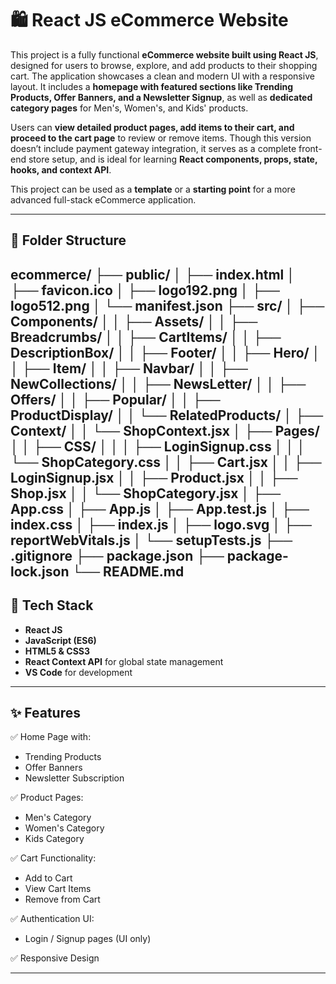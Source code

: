 # 🛍️ React JS eCommerce Website

This project is a fully functional **eCommerce website built using React JS**, designed for users to browse, explore, and add products to their shopping cart. The application showcases a clean and modern UI with a responsive layout. It includes a **homepage with featured sections like Trending Products, Offer Banners, and a Newsletter Signup**, as well as **dedicated category pages** for Men's, Women's, and Kids' products.

Users can **view detailed product pages, add items to their cart, and proceed to the cart page** to review or remove items. Though this version doesn’t include payment gateway integration, it serves as a complete front-end store setup, and is ideal for learning **React components, props, state, hooks, and context API**.

This project can be used as a **template** or a **starting point** for a more advanced full-stack eCommerce application.

---

## 📁 Folder Structure

ecommerce/
├── public/
│ ├── index.html
│ ├── favicon.ico
│ ├── logo192.png
│ ├── logo512.png
│ └── manifest.json
├── src/
│ ├── Components/
│ │ ├── Assets/
│ │ ├── Breadcrumbs/
│ │ ├── CartItems/
│ │ ├── DescriptionBox/
│ │ ├── Footer/
│ │ ├── Hero/
│ │ ├── Item/
│ │ ├── Navbar/
│ │ ├── NewCollections/
│ │ ├── NewsLetter/
│ │ ├── Offers/
│ │ ├── Popular/
│ │ ├── ProductDisplay/
│ │ └── RelatedProducts/
│ ├── Context/
│ │ └── ShopContext.jsx
│ ├── Pages/
│ │ ├── CSS/
│ │ │ ├── LoginSignup.css
│ │ │ └── ShopCategory.css
│ │ ├── Cart.jsx
│ │ ├── LoginSignup.jsx
│ │ ├── Product.jsx
│ │ ├── Shop.jsx
│ │ └── ShopCategory.jsx
│ ├── App.css
│ ├── App.js
│ ├── App.test.js
│ ├── index.css
│ ├── index.js
│ ├── logo.svg
│ ├── reportWebVitals.js
│ └── setupTests.js
├── .gitignore
├── package.json
├── package-lock.json
└── README.md
---

## 🧰 Tech Stack

- **React JS**
- **JavaScript (ES6)**
- **HTML5 & CSS3**
- **React Context API** for global state management
- **VS Code** for development

---

## ✨ Features

✅ Home Page with:
- Trending Products
- Offer Banners
- Newsletter Subscription

✅ Product Pages:
- Men's Category
- Women's Category
- Kids Category

✅ Cart Functionality:
- Add to Cart
- View Cart Items
- Remove from Cart

✅ Authentication UI:
- Login / Signup pages (UI only)

✅ Responsive Design

---

